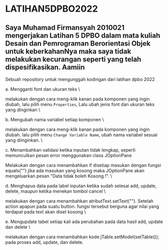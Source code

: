 # LATIHAN5DPBO2022

## Saya Muhamad Firmansyah 2010021 mengerjakan Latihan 5 DPBO dalam mata kuliah Desain dan Pemrograman Berorientasi Objek untuk keberkahanNya maka saya tidak melakukan kecurangan seperti yang telah dispesifikasikan. Aamiin

Sebuah repository untuk mengunggah kodingan dari latihan dpbo 2022

a. Mengganti font dan ukuran teks \

   melakukan dengan cara meng-klik kanan pada komponen yang ingin diubah, lalu pilih menu `Properties`, Lalu ubah jenis font dan ukuran teks yang dinginkan \
   
b. Mengubah nama variabel setiap komponen \

   melakukan dengan cara meng-klik kanan pada komponen yang ingin diubah. lalu pilih menu `Change Variable Name`, ubah nama variabel sesuai yang diinginkan. \
   
c. Menambahkan validasi ketika inputan tidak lengkap, seperti memunculkan pesan error menggunakan class JOptionPane

   Melakukan dengan cara menambahkan if disetiap masukan dengan fungsi equals("") jika ada masukan yang kosong  maka JOptionPane akan mengeluarkan pesan "Data tidak 
   boleh Kosong !". \
   
d. Menghapus data pada label inputan ketika sudah selesai add, update, delete, maupun ketika menekan tombol cancel \

   melakukan dengan cara menambahkan atributText.setText(""). Setelah action apapun pada suatu button. fungsi tersebut berguna agar nilai yang terdapat pada text akan
   diset kosong \
   
e. Mengupdate tabel setiap kali ada perubahan pada data hasil add, update dan delete \

   melakukan dengan cara menambahkan kode jTable.setModel(setTable()); pada proses add, update, dan delete.

